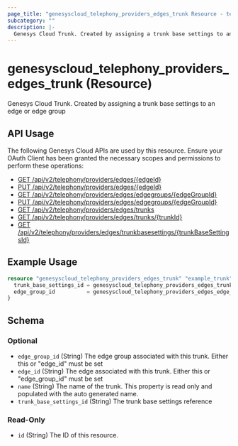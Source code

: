 ```yaml
---
page_title: "genesyscloud_telephony_providers_edges_trunk Resource - terraform-provider-genesyscloud"
subcategory: ""
description: |-
  Genesys Cloud Trunk. Created by assigning a trunk base settings to an edge or edge group
---
```

# genesyscloud_telephony_providers_edges_trunk (Resource)

Genesys Cloud Trunk. Created by assigning a trunk base settings to an edge or edge group

## API Usage
The following Genesys Cloud APIs are used by this resource. Ensure your OAuth Client has been granted the necessary scopes and permissions to perform these operations:

* [GET /api/v2/telephony/providers/edges/{edgeId}](https://developer.genesys.cloud/api/rest/v2/telephonyprovidersedge/#get-api-v2-telephony-providers-edges--edgeId-)
* [PUT /api/v2/telephony/providers/edges/{edgeId}](https://developer.genesys.cloud/api/rest/v2/telephonyprovidersedge/#put-api-v2-telephony-providers-edges--edgeId-)
* [GET /api/v2/telephony/providers/edges/edgegroups/{edgeGroupId}](https://developer.genesys.cloud/api/rest/v2/telephonyprovidersedge/#get-api-v2-telephony-providers-edges-edgegroups--edgeGroupId-)
* [PUT /api/v2/telephony/providers/edges/edgegroups/{edgeGroupId}](https://developer.genesys.cloud/api/rest/v2/telephonyprovidersedge/#put-api-v2-telephony-providers-edges-edgegroups--edgeGroupId-)
* [GET /api/v2/telephony/providers/edges/trunks](https://developer.genesys.cloud/api/rest/v2/telephonyprovidersedge/#get-api-v2-telephony-providers-edges-trunks)
* [GET /api/v2/telephony/providers/edges/trunks/{trunkId}](https://developer.genesys.cloud/api/rest/v2/telephonyprovidersedge/#get-api-v2-telephony-providers-edges-trunks--trunkId-)
* [GET /api/v2/telephony/providers/edges/trunkbasesettings/{trunkBaseSettingsId}](https://developer.genesys.cloud/api/rest/v2/telephonyprovidersedge/#get-api-v2-telephony-providers-edges-trunkbasesettings--trunkBaseSettingsId-)


## Example Usage

```terraform
resource "genesyscloud_telephony_providers_edges_trunk" "example_trunk" {
  trunk_base_settings_id = genesyscloud_telephony_providers_edges_trunkbasesettings.example_trunkbasesettings.id
  edge_group_id          = genesyscloud_telephony_providers_edges_edge_group.example_edge_group.id
}
```

<!-- schema generated by tfplugindocs -->
## Schema

### Optional

- `edge_group_id` (String) The edge group associated with this trunk. Either this or "edge_id" must be set
- `edge_id` (String) The edge associated with this trunk. Either this or "edge_group_id" must be set
- `name` (String) The name of the trunk. This property is read only and populated with the auto generated name.
- `trunk_base_settings_id` (String) The trunk base settings reference

### Read-Only

- `id` (String) The ID of this resource.

